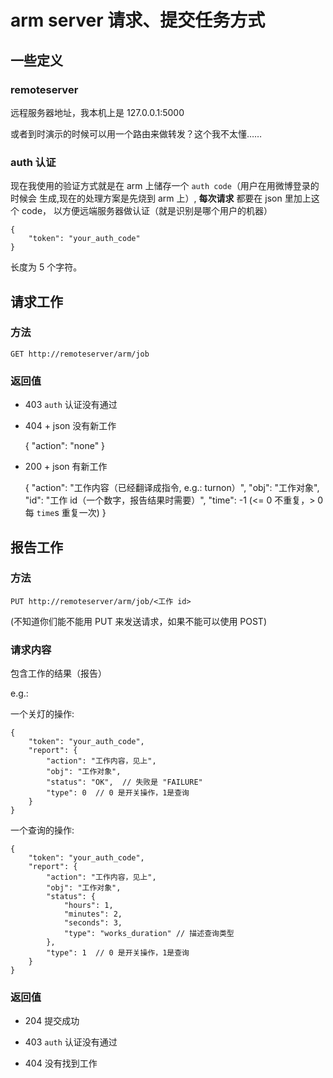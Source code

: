 # arm server 请求、提交任务方式


## 一些定义

### remoteserver

远程服务器地址，我本机上是 127.0.0.1:5000

或者到时演示的时候可以用一个路由来做转发？这个我不太懂……

### auth 认证

现在我使用的验证方式就是在 arm 上储存一个 `auth code`（用户在用微博登录的时候会
生成,现在的处理方案是先烧到 arm 上）, **每次请求** 都要在 json 里加上这个 code，
以方便远端服务器做认证（就是识别是哪个用户的机器）


    {
        "token": "your_auth_code"
    }


长度为 5 个字符。


## 请求工作


### 方法
    
    GET http://remoteserver/arm/job


### 返回值

- 403 `auth` 认证没有通过

- 404 + json 没有新工作

    {
        "action": "none"
    }

- 200 + json 有新工作

    {
        "action": "工作内容（已经翻译成指令, e.g.: turnon）",
        "obj": "工作对象",
        "id": "工作 id（一个数字，报告结果时需要）",
        "time": -1 (<= 0 不重复，> 0 每 `time`s 重复一次)
    }


## 报告工作


### 方法

    PUT http://remoteserver/arm/job/<工作 id>

(不知道你们能不能用 PUT 来发送请求，如果不能可以使用 POST)


### 请求内容

包含工作的结果（报告）

e.g.:

一个关灯的操作:


    {
        "token": "your_auth_code",
        "report": {
            "action": "工作内容，见上",
            "obj": "工作对象",
            "status": "OK",  // 失败是 "FAILURE"
            "type": 0  // 0 是开关操作，1是查询
        }
    }


一个查询的操作:


    {
        "token": "your_auth_code",
        "report": {
            "action": "工作内容，见上",
            "obj": "工作对象",
            "status": {
                "hours": 1,
                "minutes": 2,
                "seconds": 3,
                "type": "works_duration" // 描述查询类型
            },
            "type": 1  // 0 是开关操作，1是查询
        }
    }


### 返回值

- 204 提交成功

- 403 `auth` 认证没有通过

- 404 没有找到工作

